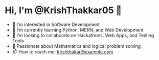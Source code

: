 # Hi, I'm @KrishThakkar05 👋

- 👀 I’m interested in Software Development 
- 🌱 I’m currently learning Python, MERN, and Web Development  
- 💞️ I’m looking to collaborate on Hackathons, Web Apps, and Testing Tools  
- 🧠 Passionate about Mathematics and logical problem solving  
- 📫 How to reach me: krishthakar@example.com 

